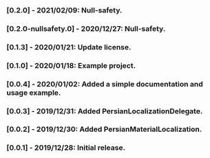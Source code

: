 ### [0.2.0] - 2021/02/09: Null-safety.
### [0.2.0-nullsafety.0] - 2020/12/27: Null-safety.
### [0.1.3] - 2020/01/21: Update license.
### [0.1.0] - 2020/01/18: Example project.
### [0.0.4] - 2020/01/02: Added a simple documentation and usage example.
### [0.0.3] - 2019/12/31: Added PersianLocalizationDelegate.
### [0.0.2] - 2019/12/30: Added PersianMaterialLocalization.
### [0.0.1] - 2019/12/28: Initial release.